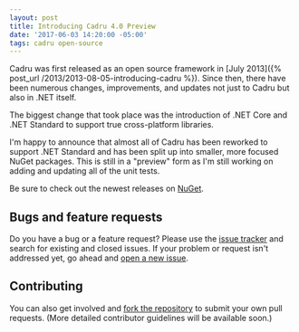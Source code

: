 ```yaml
---
layout: post
title: Introducing Cadru 4.0 Preview
date: '2017-06-03 14:20:00 -05:00'
tags: cadru open-source
---
```


Cadru was first released as an open source framework in [July 2013]({% post_url /2013/2013-08-05-introducing-cadru %}). Since then, there have been numerous changes, improvements, and updates not just to Cadru but also in .NET itself.

The biggest change that took place was the introduction of .NET Core and .NET Standard to support true cross-platform libraries.

I'm happy to announce that almost all of Cadru has been reworked to support .NET Standard and has been split up into smaller, more focused NuGet packages. This is still in a "preview" form as I'm still working on adding and updating all of the unit tests.

Be sure to check out the newest releases on [NuGet](https://www.nuget.org/packages?q=Tags%3A%22cadru%22).

## Bugs and feature requests

Do you have a bug or a feature request? Please use the [issue tracker](https://github.com/scottdorman/cadru/issues) and search for existing and closed issues. If your problem or request isn't addressed yet, go ahead and [open a new issue](https://github.com/scottdorman/cadru/issues/new). 

## Contributing

You can also get involved and [fork the repository](https://github.com/scottdorman/cadru/fork) to submit your own pull requests. (More detailed contributor guidelines will be available soon.)
